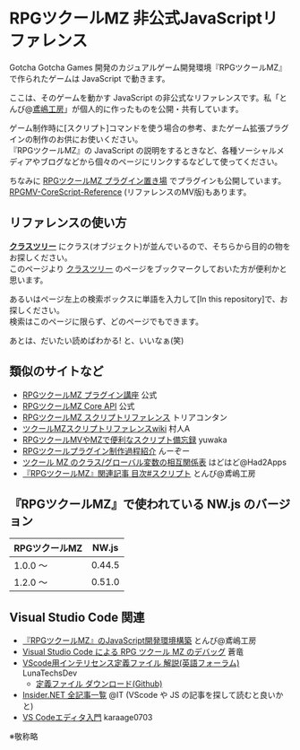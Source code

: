 # RPGツクールMZ 非公式JavaScriptリファレンス

Gotcha Gotcha Games 開発のカジュアルゲーム開発環境『RPGツクールMZ』で作られたゲームは JavaScript で動きます。

ここは、そのゲームを動かす JavaScript の非公式なリファレンスです。私「とんび@[鳶嶋工房](http://tonbi.jp/)」が個人的に作ったものを公開・共有しています。

ゲーム制作時に[スクリプト]コマンドを使う場合の参考、またゲーム拡張プラグインの制作のお供にお使いください。<br />
『RPGツクールMZ』の JavaScript の説明をするときなど、各種ソーシャルメディアやブログなどから個々のページにリンクするなどして使ってください。

ちなみに [RPGツクールMZ プラグイン置き場](https://github.com/tonbijp/RPGMakerMZ/) でプラグインも公開しています。<br />
[RPGMV-CoreScript-Reference](https://katai5plate.github.io/RPGMV-CoreScript-Reference/) (リファレンスのMV版)もあります。


## リファレンスの使い方

**[クラスツリー](index.md)** にクラス(オブジェクト)が並んでいるので、そちらから目的の物をお探しください。<br />
このページより [クラスツリー](index.md) のページをブックマークしておいた方が便利かと思います。

あるいはページ左上の検索ボックスに単語を入力して[In this repository]で、お探しください。<br />
検索はこのページに限らず、どのページでもできます。

あとは、だいたい読めばわかる! と、いいなぁ(笑)


## 類似のサイトなど

* [RPGツクールMZ プラグイン講座](https://tkool.jp/mz/plugin/) 公式
* [RPGツクールMZ Core API](https://tkool.jp/mz/rmmz_api/) 公式
* [RPGツクールMZ スクリプトリファレンス](https://docs.google.com/spreadsheets/d/1aqY-xzFqT0vnZE-OkfsMYsP9Ud91vWTrBLU-uDkJ-Ls/edit#gid=270496334) トリアコンタン
* [ツクールMZスクリプトリファレンスwiki](http://www.rpgmaker-script-wiki.xyz/mzscriptwiki.php) 村人A
* [RPGツクールMVやMZで便利なスクリプト備忘録](https://yuwakas.blog.shinobi.jp/Entry/367/) yuwaka
* [RPGツクールプラグイン制作過程紹介](https://note.com/nz_prism/n/n179edce51d4b) んーぞー
* [ツクール MZ のクラス/グローバル変数の相互関係表](https://qiita.com/katai5plate/items/0591dbaa1f93454f7725) はどはど@Had2Apps
* [『RPGツクールMZ』関連記事 目次#スクリプト](https://zenn.dev/tonbi/articles/69ccac7acfedb6#%E3%82%B9%E3%82%AF%E3%83%AA%E3%83%97%E3%83%88) とんび@鳶嶋工房

## 『RPGツクールMZ』で使われている NW.js のバージョン

| RPGツクールMZ | NW.js |
| --- | --- |
| 1.0.0 〜 | 0.44.5 |
| 1.2.0 〜 | 0.51.0 |

## Visual Studio Code 関連

* [『RPGツクールMZ』のJavaScript開発環境構築](https://zenn.dev/tonbi/articles/f9e2a51bda7a92) とんび@鳶嶋工房
* [Visual Studio Code による RPG ツクール MZ のデバッグ](http://dragonflare.blue/dcave/articles.php?la=ja) 蒼竜 
* [VScode用インテリセンス定義ファイル 解説(英語フォーラム)](https://forums.rpgmakerweb.com/index.php?threads/lunasense-rpgmakermv-mz-intellisense.126646/) LunaTechsDev
    * [定義ファイル ダウンロード(Github)](https://github.com/LunaTechsDev/LunaLite/tree/master/dist)
* [Insider.NET 全記事一覧](https://www.atmarkit.co.jp/ait/subtop/features/dotnet/all.html) @IT (VScode や JS の記事を探して読むと良いかと)
* [VS Codeエディタ入門](https://zenn.dev/karaage0703/books/80b6999d429abc8051bb) karaage0703

※敬称略
